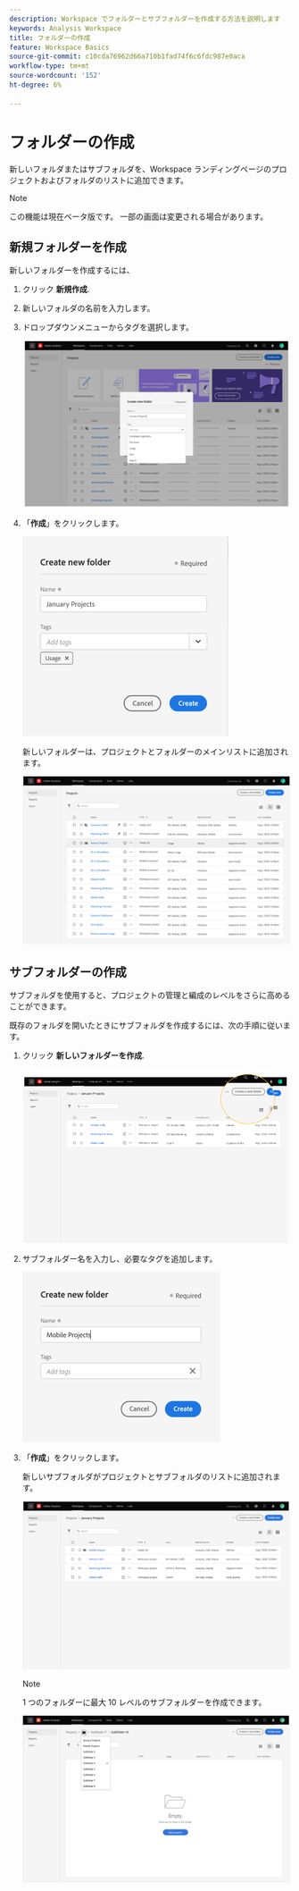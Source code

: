 ```yaml
---
description: Workspace でフォルダーとサブフォルダーを作成する方法を説明します
keywords: Analysis Workspace
title: フォルダーの作成
feature: Workspace Basics
source-git-commit: c10cda76962d66a710b1fad74f6c6fdc987e0aca
workflow-type: tm+mt
source-wordcount: '152'
ht-degree: 6%

---
```



# フォルダーの作成

新しいフォルダまたはサブフォルダを、Workspace ランディングページのプロジェクトおよびフォルダのリストに追加できます。

>[!NOTE]
>
>この機能は現在ベータ版です。 一部の画面は変更される場合があります。

## 新規フォルダーを作成

新しいフォルダーを作成するには、

1. クリック **新規作成**.

1. 新しいフォルダの名前を入力します。

1. ドロップダウンメニューからタグを選択します。

   ![](/help/analyze/analysis-workspace/build-workspace-project/assets/select-tags.png)

1. 「**作成**」をクリックします。

   ![](/help/analyze/analysis-workspace/build-workspace-project/assets/create.png)

   新しいフォルダーは、プロジェクトとフォルダーのメインリストに追加されます。

   ![](/help/analyze/analysis-workspace/build-workspace-project/assets/create-new-listed.png)

## サブフォルダーの作成

サブフォルダを使用すると、プロジェクトの管理と編成のレベルをさらに高めることができます。

既存のフォルダを開いたときにサブフォルダを作成するには、次の手順に従います。

1. クリック **新しいフォルダーを作成**.

   ![](/help/analyze/analysis-workspace/build-workspace-project/assets/create-subfolder2.png)

1. サブフォルダー名を入力し、必要なタグを追加します。

   ![](/help/analyze/analysis-workspace/build-workspace-project/assets/create-subfolder-name.png)

1. 「**作成**」をクリックします。

   新しいサブフォルダがプロジェクトとサブフォルダのリストに追加されます。

   ![](/help/analyze/analysis-workspace/build-workspace-project/assets/create-subfolder-added.png)

   >[!NOTE]
   >
   >1 つのフォルダーに最大 10 レベルのサブフォルダーを作成できます。

   ![](/help/analyze/analysis-workspace/build-workspace-project/assets/create-subfolder-limit.png)
